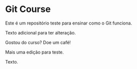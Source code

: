 # Git Course

Este é um repositório teste para ensinar como o Git funciona.

Texto adicional para ter alteração.

Gostou do curso? Doe um café!

Mais uma edição para teste.

Texto.
